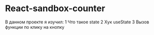 # React-sandbox-counter

В данном проекте я изучил:
1 Что такое state
2 Хук useState
3 Вызов функции по клику на кнопку 
